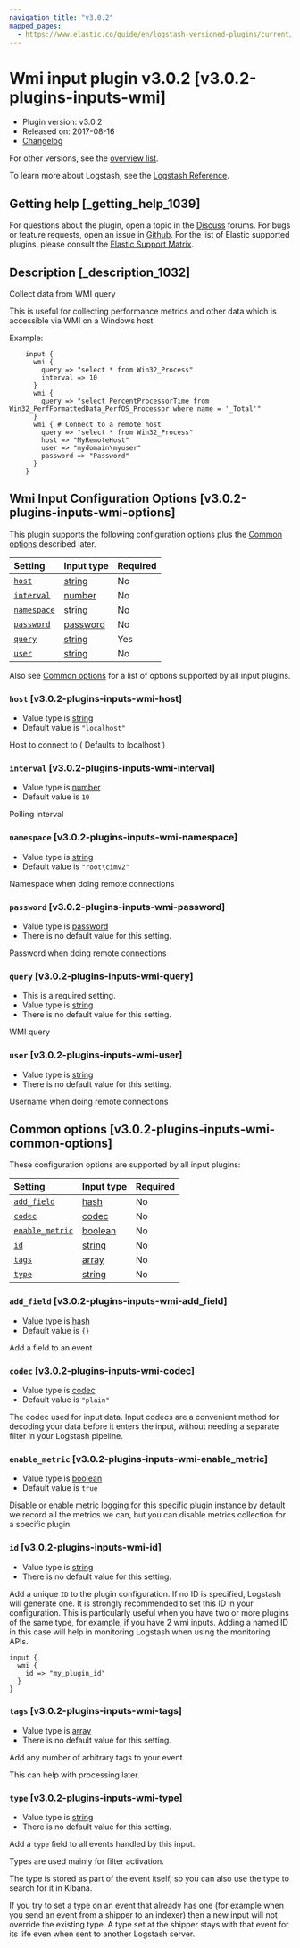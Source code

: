 ```yaml
---
navigation_title: "v3.0.2"
mapped_pages:
  - https://www.elastic.co/guide/en/logstash-versioned-plugins/current/v3.0.2-plugins-inputs-wmi.html
---
```


# Wmi input plugin v3.0.2 [v3.0.2-plugins-inputs-wmi]

* Plugin version: v3.0.2
* Released on: 2017-08-16
* [Changelog](https://github.com/logstash-plugins/logstash-input-wmi/blob/v3.0.2/CHANGELOG.md)

For other versions, see the [overview list](input-wmi-index.md).

To learn more about Logstash, see the [Logstash Reference](https://www.elastic.co/guide/en/logstash/current/index.html).

## Getting help [_getting_help_1039]

For questions about the plugin, open a topic in the [Discuss](http://discuss.elastic.co) forums. For bugs or feature requests, open an issue in [Github](https://github.com/logstash-plugins/logstash-input-wmi). For the list of Elastic supported plugins, please consult the [Elastic Support Matrix](https://www.elastic.co/support/matrix#matrix_logstash_plugins).

## Description [_description_1032]

Collect data from WMI query

This is useful for collecting performance metrics and other data which is accessible via WMI on a Windows host

Example:

```
    input {
      wmi {
        query => "select * from Win32_Process"
        interval => 10
      }
      wmi {
        query => "select PercentProcessorTime from Win32_PerfFormattedData_PerfOS_Processor where name = '_Total'"
      }
      wmi { # Connect to a remote host
        query => "select * from Win32_Process"
        host => "MyRemoteHost"
        user => "mydomain\myuser"
        password => "Password"
      }
    }
```

## Wmi Input Configuration Options [v3.0.2-plugins-inputs-wmi-options]

This plugin supports the following configuration options plus the [Common options](v3-0-2-plugins-inputs-wmi.md#v3.0.2-plugins-inputs-wmi-common-options) described later.

| Setting | Input type | Required |
| :- | :- | :- |
| [`host`](v3-0-2-plugins-inputs-wmi.md#v3.0.2-plugins-inputs-wmi-host) | [string](/lsr/value-types.md#string) | No |
| [`interval`](v3-0-2-plugins-inputs-wmi.md#v3.0.2-plugins-inputs-wmi-interval) | [number](/lsr/value-types.md#number) | No |
| [`namespace`](v3-0-2-plugins-inputs-wmi.md#v3.0.2-plugins-inputs-wmi-namespace) | [string](/lsr/value-types.md#string) | No |
| [`password`](v3-0-2-plugins-inputs-wmi.md#v3.0.2-plugins-inputs-wmi-password) | [password](/lsr/value-types.md#password) | No |
| [`query`](v3-0-2-plugins-inputs-wmi.md#v3.0.2-plugins-inputs-wmi-query) | [string](/lsr/value-types.md#string) | Yes |
| [`user`](v3-0-2-plugins-inputs-wmi.md#v3.0.2-plugins-inputs-wmi-user) | [string](/lsr/value-types.md#string) | No |

Also see [Common options](v3-0-2-plugins-inputs-wmi.md#v3.0.2-plugins-inputs-wmi-common-options) for a list of options supported by all input plugins.

### `host` [v3.0.2-plugins-inputs-wmi-host]

* Value type is [string](/lsr/value-types.md#string)
* Default value is `"localhost"`

Host to connect to ( Defaults to localhost )

### `interval` [v3.0.2-plugins-inputs-wmi-interval]

* Value type is [number](/lsr/value-types.md#number)
* Default value is `10`

Polling interval

### `namespace` [v3.0.2-plugins-inputs-wmi-namespace]

* Value type is [string](/lsr/value-types.md#string)
* Default value is `"root\cimv2"`

Namespace when doing remote connections

### `password` [v3.0.2-plugins-inputs-wmi-password]

* Value type is [password](/lsr/value-types.md#password)
* There is no default value for this setting.

Password when doing remote connections

### `query` [v3.0.2-plugins-inputs-wmi-query]

* This is a required setting.
* Value type is [string](/lsr/value-types.md#string)
* There is no default value for this setting.

WMI query

### `user` [v3.0.2-plugins-inputs-wmi-user]

* Value type is [string](/lsr/value-types.md#string)
* There is no default value for this setting.

Username when doing remote connections

## Common options [v3.0.2-plugins-inputs-wmi-common-options]

These configuration options are supported by all input plugins:

| Setting | Input type | Required |
| :- | :- | :- |
| [`add_field`](v3-0-2-plugins-inputs-wmi.md#v3.0.2-plugins-inputs-wmi-add_field) | [hash](/lsr/value-types.md#hash) | No |
| [`codec`](v3-0-2-plugins-inputs-wmi.md#v3.0.2-plugins-inputs-wmi-codec) | [codec](/lsr/value-types.md#codec) | No |
| [`enable_metric`](v3-0-2-plugins-inputs-wmi.md#v3.0.2-plugins-inputs-wmi-enable_metric) | [boolean](/lsr/value-types.md#boolean) | No |
| [`id`](v3-0-2-plugins-inputs-wmi.md#v3.0.2-plugins-inputs-wmi-id) | [string](/lsr/value-types.md#string) | No |
| [`tags`](v3-0-2-plugins-inputs-wmi.md#v3.0.2-plugins-inputs-wmi-tags) | [array](/lsr/value-types.md#array) | No |
| [`type`](v3-0-2-plugins-inputs-wmi.md#v3.0.2-plugins-inputs-wmi-type) | [string](/lsr/value-types.md#string) | No |

### `add_field` [v3.0.2-plugins-inputs-wmi-add_field]

* Value type is [hash](/lsr/value-types.md#hash)
* Default value is `{}`

Add a field to an event

### `codec` [v3.0.2-plugins-inputs-wmi-codec]

* Value type is [codec](/lsr/value-types.md#codec)
* Default value is `"plain"`

The codec used for input data. Input codecs are a convenient method for decoding your data before it enters the input, without needing a separate filter in your Logstash pipeline.

### `enable_metric` [v3.0.2-plugins-inputs-wmi-enable_metric]

* Value type is [boolean](/lsr/value-types.md#boolean)
* Default value is `true`

Disable or enable metric logging for this specific plugin instance by default we record all the metrics we can, but you can disable metrics collection for a specific plugin.

### `id` [v3.0.2-plugins-inputs-wmi-id]

* Value type is [string](/lsr/value-types.md#string)
* There is no default value for this setting.

Add a unique `ID` to the plugin configuration. If no ID is specified, Logstash will generate one. It is strongly recommended to set this ID in your configuration. This is particularly useful when you have two or more plugins of the same type, for example, if you have 2 wmi inputs. Adding a named ID in this case will help in monitoring Logstash when using the monitoring APIs.

```
input {
  wmi {
    id => "my_plugin_id"
  }
}
```

### `tags` [v3.0.2-plugins-inputs-wmi-tags]

* Value type is [array](/lsr/value-types.md#array)
* There is no default value for this setting.

Add any number of arbitrary tags to your event.

This can help with processing later.

### `type` [v3.0.2-plugins-inputs-wmi-type]

* Value type is [string](/lsr/value-types.md#string)
* There is no default value for this setting.

Add a `type` field to all events handled by this input.

Types are used mainly for filter activation.

The type is stored as part of the event itself, so you can also use the type to search for it in Kibana.

If you try to set a type on an event that already has one (for example when you send an event from a shipper to an indexer) then a new input will not override the existing type. A type set at the shipper stays with that event for its life even when sent to another Logstash server.
